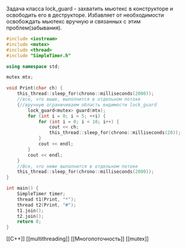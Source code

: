 
Задача класса lock_guard - захватить мьютекс в конструкторе и освободить его в деструкторе. Избавляет от необходимости освобождать мьютекс вручную и связанных с этим проблем(забывания).
```c++
#include <iostream>
#include <mutex>
#include <thread>
#include "SimpleTimer.h"

using namespace std;

mutex mtx;

void Print(char ch) {
	this_thread::sleep_for(chrono::milliseconds(2000));
	//все, что выше, выполнится в отдельном потоке
	{//вручную ограничиваем область видимости lock_guard
		lock_guard<mutex> guard(mtx);
		for (int i = 0; i < 5; ++i) {
			for (int i = 0; i < 10; i++) {
				cout << ch;
				this_thread::sleep_for(chrono::milliseconds(20));
			}
			cout << endl;
		}
		cout << endl;
	}
	//Все, что ниже выполнится в отдельном потоке
	this_thread::sleep_for(chrono::milliseconds(2000));
}

int main() {
	SimpleTimer timer;
	thread t1(Print, "*");
	thread t2(Print, "#");
	t1.join();
	t2.join();
	return 0;
}
```

[[C++]] [[multithreading]] [[Многопоточность]] [[mutex]] 